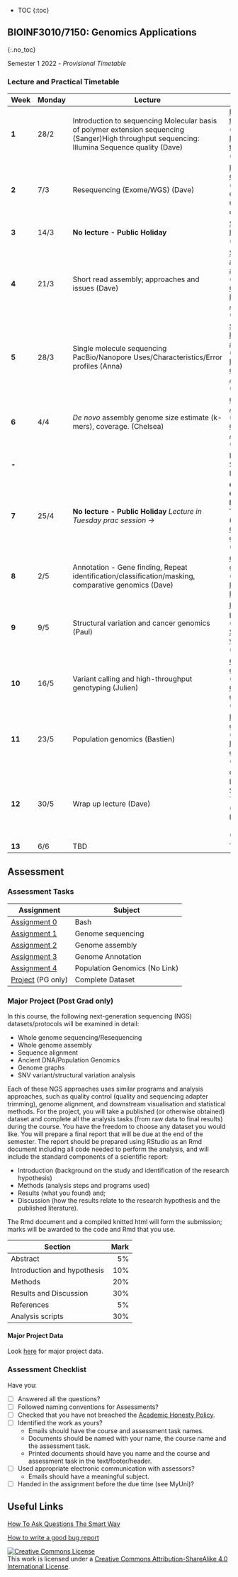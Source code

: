 * TOC 
{:toc}

## BIOINF3010/7150: Genomics Applications
{:.no_toc}

Semester 1 2022 - *Provisional Timetable*

### Lecture and Practical Timetable

| **Week** | **Monday** | **Lecture**                                       | **Practical**                                     |
|----------|------------|---------------------------------------------------|---------------------------------------------------|
| **1**    | 28/2       | Introduction to sequencing Molecular basis of polymer extension sequencing (Sanger)High throughput sequencing: Illumina Sequence quality (Dave) | [Introduction to Bash 1] (Dave)   [Introduction to Bash 2] (Dave)                  |
| **2**    | 7/3        | Resequencing (Exome/WGS)     (Dave)                    |[Read Quality Control] (Dave)[Read Quality Control contd] |
| **3**    | 14/3       | **No lecture - Public Holiday**  |[SARS-CoV-2 Resequencing] (Dave)  [TBA]       |
| **4**    | 21/3       | Short read assembly; approaches and issues (Dave) | [SAMTools and alignments] (Dave)  [SARS-CoV-2 Short Read Assembly] (Dave)          |
| **5**    | 28/3       | Single molecule sequencing PacBio/Nanopore Uses/Characteristics/Error profiles (Anna) |  [Short and long read alignment] (Anna) [E. coli K-12 Hybrid Genome Assembly] (Anna)         |
| **6**    | 4/4        | _De novo_ assembly genome size estimate (k-mers), coverage. (Chelsea) | [Genome Assembly I] (Chelsea) [Genome Assembly II] (Chelsea)                        |
| **-**    |            |  |    MID-SEMESTER BREAK                                             |
| **7**    | 25/4       | **No lecture - Public Holiday** _Lecture in Tuesday prac session ->_ |  **Genome Graphs Lecture - Tuesday  (Yassine)**   [Genome graphs1] (Yassine)                    |
| **8**    | 2/5        | Annotation - Gene finding, Repeat identification/classification/masking, comparative genomics (Dave) | [Genome graphs2] (Yassine) [Intro to BLAST] (Dave)            |
| **9**    | 9/5        | Structural variation and cancer genomics (Paul)  |   [BLAST practical] (Dave) [Structural variation] (Paul)                       |
| **10**   | 16/5       | Variant calling and high-throughput genotyping (Julien) |  [Clinical genomics1] (Julien)  [Clinical genomics2] (Julien)                   |
| **11**   | 23/5       | Population genomics (Bastien) | [Population genomics1] (Bastien)  [Population genomics2] (Bastien)              |
| **12**   | 30/5       | Wrap up lecture (Dave) |  Open Practical Session Tuesday (Dave)  [Open  Prac session - Friday] (Dave)           |
| **13**   | 6/6        |   TBD         |   TBD        |

[Introduction to Bash 1]: Practicals/Bash_Practicals/1_IntroBash.md
[Introduction to Bash 2]: Practicals/Bash_Practicals/2_BashScripting.md
[Read Quality Control]: Practicals/Read_QC/read-qc.md
[SAMTools and alignments]: Practicals/Alignments_Practicals/alignment-cram.md
[SARS-CoV-2 Resequencing]: Practicals/resequencing/resequencing.md
[SARS-CoV-2 Short Read Assembly]: Practicals/short_read_assembly/short-read-assembly.md
[Short and long read alignment]: Practicals/short_long_alignment/short_long_alignment.md
[E. coli K-12 Hybrid Genome Assembly]: Practicals/hybrid_genome_assembly/index.md
[Bacterial genome assembly]: Practicals/
[Genome Assembly I]: Practicals/Genome_assembly/genome_assembly_prac_1.md
[Genome Assembly II]: Practicals/Genome_assembly/genome_assembly_prac_2.md
[Genome graphs1]: Practicals/Graph_Genomes/prac_part1.md
[Genome graphs2]: Practicals/Graph_Genomes/prac_part2.md
[Intro to BLAST]: Practicals/BLAST_practical/BLAST_intro.md
[BLAST practical]: Practicals/BLAST_practical/BLAST_practical_v2.md
[Structural variation]: Practicals/Structural_variation/SV_practical.md
[Clinical genomics1]: Practicals/variants_clinical/variant_annotation.md
[Clinical genomics2]: Practicals/variants_clinical/variant_filtering.md
[Agricultural genomics]: Practicals/
[Population genomics1]: Practicals/ancient_DNA_pop_genomics/prac_part1.md
[Population genomics2]: Practicals/ancient_DNA_pop_genomics/prac_part2.md


## Assessment

### Assessment Tasks

| **Assignment**                                            | **Subject**         |
|-----------------------------------------------------------|---------------------|
| [Assignment 0]()                                          | Bash                |
| [Assignment 1]()                                          | Genome sequencing     |
| [Assignment 2]()                                          | Genome assembly|
| [Assignment 3]()                                          | Genome Annotation|
| [Assignment 4]()                                          | Population Genomics  (No Link)       |
| [Project]() (PG only)                          | Complete Dataset   |

### Major Project (Post Grad only)

In this course, the following next-generation sequencing (NGS) datasets/protocols will be examined in detail:

- Whole genome sequencing/Resequencing
- Whole genome assembly
- Sequence alignment
- Ancient DNA/Population Genomics
- Genome graphs
- SNV variant/structural variation analysis

Each of these NGS approaches uses similar programs and analysis approaches, such as quality control (quality and sequencing adapter trimming), genome alignment, and downstream visualisation and statistical methods.
For the project, you will take a published (or otherwise obtained) dataset and complete all the analysis tasks (from raw data to final results) during the course.
You have the freedom to choose any dataset you would like. You will prepare a final report that will be due at the end of the semester.
The report should be prepared using RStudio as an Rmd document including all code needed to perform the analysis, and will include the standard components of a scientific report:

- Introduction (background on the study and identification of the research hypothesis)
- Methods (analysis steps and programs used)
- Results (what you found) and; 
- Discussion (how the results relate to the research hypothesis and the published literature).

The Rmd document and a compiled knitted html will form the submission; marks will be awarded to the code and Rmd that you use.

| Section | Mark |
|---------|-----:|
| Abstract | 5% |
| Introduction and hypothesis |	10% |
| Methods | 20% |
| Results and Discussion | 30% |
| References | 5% |
| Analysis scripts | 30% |

#### Major Project Data

Look [here](./Assignments/Major_Project/major_project.md) for major project data. 

### Assessment Checklist

Have you:

- [ ] Answered all the questions?
- [ ] Followed naming conventions for Assessments?
- [ ] Checked that you have not breached the [Academic Honesty Policy](http://www.adelaide.edu.au/policies/230/).
- [ ] Identified the work as yours?
	- Emails should have the course and assessment task names.
	- Documents should be named with your name, the course name and the assessment task.
	- Printed documents should have you name and the course and assessment task in the text/footer/header.
- [ ] Used appropriate electronic communication with assessors?
	- Emails should have a meaningful subject.
- [ ] Handed in the assignment before the due time (see MyUni)?

## Useful Links

[How To Ask Questions The Smart Way](http://www.catb.org/esr/faqs/smart-questions.html)

[How to write a good bug report](https://musescore.org/en/developers-handbook/how-write-good-bug-report-step-step-instructions)

<a rel="license" href="http://creativecommons.org/licenses/by-sa/4.0/"><img alt="Creative Commons License" style="border-width:0" src="https://i.creativecommons.org/l/by-sa/4.0/88x31.png" /></a><br />This work is licensed under a <a rel="license" href="http://creativecommons.org/licenses/by-sa/4.0/">Creative Commons Attribution-ShareAlike 4.0 International License</a>.
